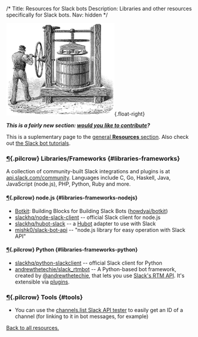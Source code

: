 /*
Title: Resources for Slack bots
Description: Libraries and other resources specifically for Slack bots.
Nav: hidden
*/

![Hard at work, no slacking off](/content/images/illustrations/marc-press.jpg){.float-right}

***This is a fairly new section: [would you like to contribute](https://github.com/botwiki/botwiki.org)?***

This is a suplementary page to the [general **Resources** section](/resources). Also check out [the Slack bot tutorials](/tutorials/slackbots).

### [¶](#libraries-frameworks){.pilcrow} Libraries/Frameworks {#libraries-frameworks}

A collection of community-built Slack integrations and plugins is at [api.slack.com/community](https://api.slack.com/community). Languages include C, Go, Haskell, Java, JavaScript (node.js), PHP, Python, Ruby and more.

#### [¶](#libraries-frameworks-nodejs){.pilcrow} node.js {#libraries-frameworks-nodejs}

- [Botkit](http://howdy.ai/botkit/): Building Blocks for Building Slack Bots ([howdyai/botkit](https://github.com/howdyai/botkit))
- [slackhq/node-slack-client](https://github.com/slackhq/node-slack-client) -- official Slack client for node.js
- [slackhq/hubot-slack](https://github.com/slackhq/hubot-slack) -- a [Hubot](https://hubot.github.com/) adapter to use with Slack
- [mishk0/slack-bot-api](https://github.com/mishk0/slack-bot-api) -- "node.js library for easy operation with Slack API"

#### [¶](#libraries-frameworks-python){.pilcrow} Python {#libraries-frameworks-python}

- [slackhq/python-slackclient](https://github.com/slackhq/python-slackclient) -- official Slack client for Python
- [andrewthetechie/slack_rtmbot](https://github.com/andrewthetechie/slack_rtmbot) -- A Python-based bot framework, created by [@andrewthetechie](https://twitter.com/andrewthetechie), that lets you use [Slack's RTM API](https://api.slack.com/rtm). It's extensible via [plugins](https://github.com/andrewthetechie/slack_rtmbot/tree/master/doc/plugins#creating-plugins).


### [¶](#tools){.pilcrow} Tools {#tools}

- You can use the [channels.list Slack API tester](https://api.slack.com/methods/channels.list/test) to easily get an ID of a channel (for linking to it in bot messages, for example)


[Back to all resources.](/resources)